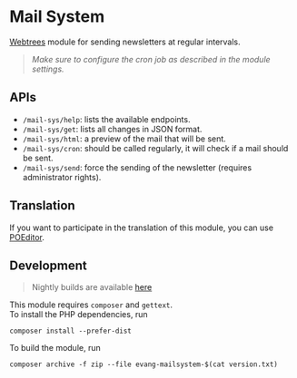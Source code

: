 # Mail System
[Webtrees](https://github.com/fisharebest/webtrees) module for sending newsletters at regular intervals.

> *Make sure to configure the cron job as described in the module settings.*

## APIs
* `/mail-sys/help`: lists the available endpoints.
* `/mail-sys/get`: lists all changes in JSON format.
* `/mail-sys/html`: a preview of the mail that will be sent.
* `/mail-sys/cron`: should be called regularly, it will check if a mail should be sent.
* `/mail-sys/send`: force the sending of the newsletter (requires administrator rights).


## Translation
If you want to participate in the translation of this module, you can use [POEditor](https://poeditor.com/join/project/hTVWOr86m9).

## Development
> Nightly builds are available [here](https://github.com/06Games/Webtrees-MailSystem/actions/workflows/build.yml)

This module requires `composer` and `gettext`.  
To install the PHP dependencies, run
```shell
composer install --prefer-dist
```

To build the module, run
```shell
composer archive -f zip --file evang-mailsystem-$(cat version.txt)
```
